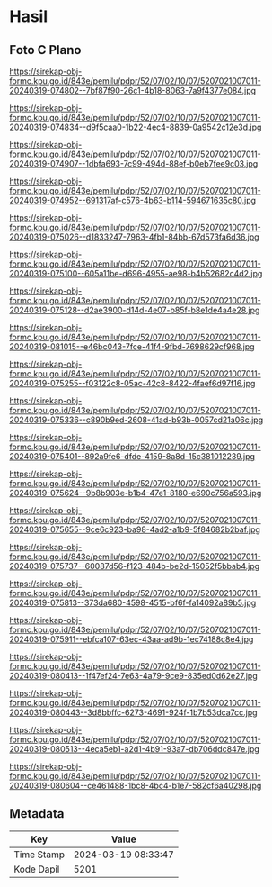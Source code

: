 # Hasil

## Foto C Plano

https://sirekap-obj-formc.kpu.go.id/843e/pemilu/pdpr/52/07/02/10/07/5207021007011-20240319-074802--7bf87f90-26c1-4b18-8063-7a9f4377e084.jpg

https://sirekap-obj-formc.kpu.go.id/843e/pemilu/pdpr/52/07/02/10/07/5207021007011-20240319-074834--d9f5caa0-1b22-4ec4-8839-0a9542c12e3d.jpg

https://sirekap-obj-formc.kpu.go.id/843e/pemilu/pdpr/52/07/02/10/07/5207021007011-20240319-074907--1dbfa693-7c99-494d-88ef-b0eb7fee9c03.jpg

https://sirekap-obj-formc.kpu.go.id/843e/pemilu/pdpr/52/07/02/10/07/5207021007011-20240319-074952--691317af-c576-4b63-b114-594671635c80.jpg

https://sirekap-obj-formc.kpu.go.id/843e/pemilu/pdpr/52/07/02/10/07/5207021007011-20240319-075026--d1833247-7963-4fb1-84bb-67d573fa6d36.jpg

https://sirekap-obj-formc.kpu.go.id/843e/pemilu/pdpr/52/07/02/10/07/5207021007011-20240319-075100--605a11be-d696-4955-ae98-b4b52682c4d2.jpg

https://sirekap-obj-formc.kpu.go.id/843e/pemilu/pdpr/52/07/02/10/07/5207021007011-20240319-075128--d2ae3900-d14d-4e07-b85f-b8e1de4a4e28.jpg

https://sirekap-obj-formc.kpu.go.id/843e/pemilu/pdpr/52/07/02/10/07/5207021007011-20240319-081015--e46bc043-7fce-41f4-9fbd-7698629cf968.jpg

https://sirekap-obj-formc.kpu.go.id/843e/pemilu/pdpr/52/07/02/10/07/5207021007011-20240319-075255--f03122c8-05ac-42c8-8422-4faef6d97f16.jpg

https://sirekap-obj-formc.kpu.go.id/843e/pemilu/pdpr/52/07/02/10/07/5207021007011-20240319-075336--c890b9ed-2608-41ad-b93b-0057cd21a06c.jpg

https://sirekap-obj-formc.kpu.go.id/843e/pemilu/pdpr/52/07/02/10/07/5207021007011-20240319-075401--892a9fe6-dfde-4159-8a8d-15c381012239.jpg

https://sirekap-obj-formc.kpu.go.id/843e/pemilu/pdpr/52/07/02/10/07/5207021007011-20240319-075624--9b8b903e-b1b4-47e1-8180-e690c756a593.jpg

https://sirekap-obj-formc.kpu.go.id/843e/pemilu/pdpr/52/07/02/10/07/5207021007011-20240319-075655--9ce6c923-ba98-4ad2-a1b9-5f84682b2baf.jpg

https://sirekap-obj-formc.kpu.go.id/843e/pemilu/pdpr/52/07/02/10/07/5207021007011-20240319-075737--60087d56-f123-484b-be2d-15052f5bbab4.jpg

https://sirekap-obj-formc.kpu.go.id/843e/pemilu/pdpr/52/07/02/10/07/5207021007011-20240319-075813--373da680-4598-4515-bf6f-fa14092a89b5.jpg

https://sirekap-obj-formc.kpu.go.id/843e/pemilu/pdpr/52/07/02/10/07/5207021007011-20240319-075911--ebfca107-63ec-43aa-ad9b-1ec74188c8e4.jpg

https://sirekap-obj-formc.kpu.go.id/843e/pemilu/pdpr/52/07/02/10/07/5207021007011-20240319-080413--1f47ef24-7e63-4a79-9ce9-835ed0d62e27.jpg

https://sirekap-obj-formc.kpu.go.id/843e/pemilu/pdpr/52/07/02/10/07/5207021007011-20240319-080443--3d8bbffc-6273-4691-924f-1b7b53dca7cc.jpg

https://sirekap-obj-formc.kpu.go.id/843e/pemilu/pdpr/52/07/02/10/07/5207021007011-20240319-080513--4eca5eb1-a2d1-4b91-93a7-db706ddc847e.jpg

https://sirekap-obj-formc.kpu.go.id/843e/pemilu/pdpr/52/07/02/10/07/5207021007011-20240319-080604--ce461488-1bc8-4bc4-b1e7-582cf6a40298.jpg


## Metadata

| Key        | Value               |
| ---------- | ------------------- |
| Time Stamp | 2024-03-19 08:33:47 |
| Kode Dapil | 5201                |



